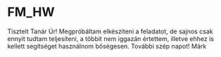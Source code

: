 # FM_HW
Tisztelt Tanár Úr!
Megpróbáltam elkészíteni a feladatot, de sajnos csak ennyit tudtam teljesíteni, a többit nem iggazán értettem, illetve ehhez is kellett segítséget használnom bőségesen. 
További szép napot!
Márk
